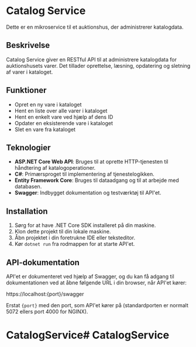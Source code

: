 # Catalog Service

Dette er en mikroservice til et auktionshus, der administrerer katalogdata.

## Beskrivelse

Catalog Service giver en RESTful API til at administrere katalogdata for auktionshusets varer. Det tillader oprettelse, læsning, opdatering og sletning af varer i kataloget.

## Funktioner

- Opret en ny vare i kataloget
- Hent en liste over alle varer i kataloget
- Hent en enkelt vare ved hjælp af dens ID
- Opdater en eksisterende vare i kataloget
- Slet en vare fra kataloget

## Teknologier

- **ASP.NET Core Web API**: Bruges til at oprette HTTP-tjenesten til håndtering af katalogoperationer.
- **C#**: Primærsproget til implementering af tjenestelogikken.
- **Entity Framework Core**: Bruges til dataadgang og til at arbejde med databasen.
- **Swagger**: Indbygget dokumentation og testværktøj til API'et.

## Installation

1. Sørg for at have .NET Core SDK installeret på din maskine.
2. Klon dette projekt til din lokale maskine.
3. Åbn projektet i din foretrukne IDE eller teksteditor.
4. Kør `dotnet run` fra rodmappen for at starte API'et.

## API-dokumentation

API'et er dokumenteret ved hjælp af Swagger, og du kan få adgang til dokumentationen ved at åbne følgende URL i din browser, når API'et kører:

https://localhost:{port}/swagger


Erstat `{port}` med den port, som API'et kører på (standardporten er normalt 5072 ellers port 4000 for NGINX).

# CatalogService# CatalogService
